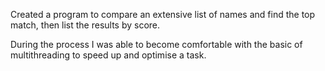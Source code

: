 Created a program to compare an extensive list of names and find the top match, then list the results by score.

During the process I was able to become comfortable with the basic of multithreading to speed up and optimise a task.